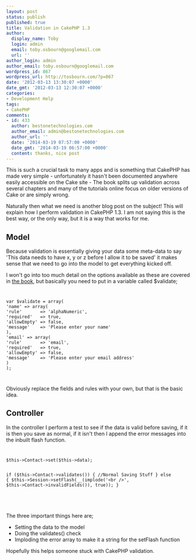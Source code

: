 ```yaml
---
layout: post
status: publish
published: true
title: Validation in CakePHP 1.3
author:
  display_name: Toby
  login: admin
  email: toby.osbourn@googlemail.com
  url: ''
author_login: admin
author_email: toby.osbourn@googlemail.com
wordpress_id: 867
wordpress_url: http://tosbourn.com/?p=867
date: '2012-03-13 13:30:07 +0000'
date_gmt: '2012-03-13 12:30:07 +0000'
categories:
- Development Help
tags:
- CakePHP
comments:
- id: 433
  author: bestonetechnologies.com
  author_email: admin@bestonetechnologies.com
  author_url: ''
  date: '2014-03-19 07:57:00 +0000'
  date_gmt: '2014-03-19 06:57:00 +0000'
  content: thanks, nice post
---
```

<p>This is such a crucial task to many apps and is something that CakePHP has made very simple - unfortunately it hasn't been documented anywhere easily accessible on the Cake site - The book splits up validation across several chapters and many of the tutorials online focus on older versions of Cake or are simply wrong.</p>
<p>Naturally then what we need is another blog post on the subject! This will explain how I perform validation in CakePHP 1.3. I am not saying this is the best way, or the only way, but it is a way that works for me.</p>
<h2>Model</h2>
<p>Because validation is essentially giving your data some meta-data to say 'This data needs to have x, y or z before I allow it to be saved' it makes sense that we need to go into the model to get everything kicked off.</p>
<p>I won't go into too much detail on the options available as these are covered in <a href="http://book.cakephp.org/1.3/en/view/1143/Data-Validation" target="_blank">the book</a>, but basically you need to put in a variable called $validate;</p>
<p><code></p>
<pre>
var $validate = array(
'name' =&gt; array(
'rule'       =&gt; 'alphaNumeric',
'required'   =&gt; true,
'allowEmpty' =&gt; false,
'message'    =&gt; 'Please enter your name'
),
'email' =&gt; array(
'rule'       =&gt; 'email',
'required'   =&gt; true,
'allowEmpty' =&gt; false,
'message'    =&gt; 'Please enter your email address'
)
);
</pre>
<p></code></p>
<p>Obviously replace the fields and rules with your own, but that is the basic idea.</p>
<h2>Controller</h2>
<p>In the controller I perform a test to see if the data is valid before saving, if it is then you save as normal, if it isn't then I append the error messages into the inbuilt flash function.</p>
<p><code></p>
<pre>
$this-&gt;Contact-&gt;set($this-&gt;data);

if ($this-&gt;Contact-&gt;validates()) {
//Normal Saving Stuff
} else {
$this-&gt;Session-&gt;setFlash(__(implode('&lt;br /&gt;', $this-&gt;Contact-&gt;invalidFields()), true));
}
</pre>
<p></code><br />
The three important things here are;</p>
<ul>
<li>Setting the data to the model</li>
<li>Doing the validates() check</li>
<li>Imploding the error array to make it a string for the setFlash function</li>
</ul>
<p>Hopefully this helps someone stuck with CakePHP validation.</p>
